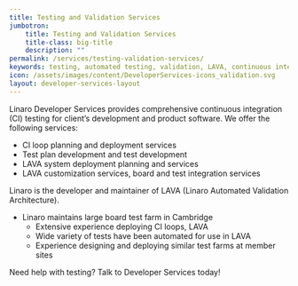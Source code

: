 ```yaml
---
title: Testing and Validation Services
jumbotron:
    title: Testing and Validation Services
    title-class: big-title
    description: ""
permalink: /services/testing-validation-services/
keywords: testing, automated testing, validation, LAVA, continuous integration, CI, test plan, test development
icon: /assets/images/content/DeveloperServices-icons_validation.svg
layout: developer-services-layout
---
```

Linaro Developer Services provides comprehensive continuous integration (CI) testing for client’s development and product software.  We offer the following services:

- CI loop planning and deployment services
- Test plan development and test development
- LAVA system deployment planning and services
- LAVA customization services, board and test integration services

Linaro is the developer and maintainer of LAVA (Linaro Automated Validation Architecture).

- Linaro maintains large board test farm in Cambridge
  - Extensive experience deploying CI loops, LAVA
  - Wide variety of tests have been automated for use in LAVA
  - Experience designing and deploying similar test farms at member sites

Need help with testing?  Talk to Developer Services today!
